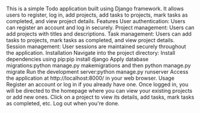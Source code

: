 
This is a simple Todo application built using Django framework. It allows users to register, log in, add projects, add tasks to projects, mark tasks as completed, and view project details.
Features
   User authentication: Users can register an account and log in securely.
   Project management: Users can add projects with titles and descriptions.
   Task management: Users can add tasks to projects, mark tasks as completed, and view project details.
   Session management: User sessions are maintained securely throughout the application.
Installation
  Navigate into the project directory:
  Install dependencies using pip:pip install django
  Apply database migrations:python manage.py makemigrations and then python manage.py migrate
  Run the development server:python manage.py runserver
  Access the application at http://localhost:8000/ in your web browser.
Usage
  Register an account or log in if you already have one.
  Once logged in, you will be directed to the homepage where you can view your existing projects or add new ones.
  Click on a project to view its details, add tasks, mark tasks as completed, etc.
  Log out when you're done.
